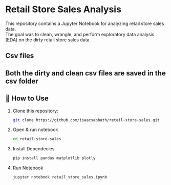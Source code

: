 # Retail Store Sales Analysis
This repository contains a Jupyter Notebook for analyzing retail store sales data.  
The goal was to clean, wrangle, and perform exploratory data analysis (EDA) on the dirty retail store sales data.

## Csv files
  Both the dirty and clean csv files are saved in the csv folder
---

## 🚀 How to Use

1. Clone this repository:
   ```bash
   git clone https://github.com/isaacsabbath/retail-store-sales.git
2. Open & run notebook
   ```bash
   cd retail-store-sales
3. Install Dependecies
   ```bash
   pip install pandas matplotlib plotly
4. Run Notebook
   ```bash
   jupyter notebook retail_store_sales.ipynb
